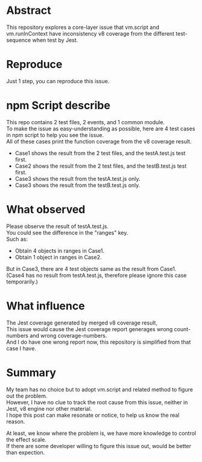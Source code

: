 # Abstract
This repository explores a core-layer issue that vm.script and vm.runInContext have inconsistency v8 coverage from the different test-sequence when test by Jest.

# Reproduce
Just 1 step, you can reproduce this issue.

# npm Script describe
This repo contains 2 test files, 2 events, and 1 common module.  
To make the issue as easy-understanding as possible, here are 4 test cases in npm script to help you see the issue.  
All of these cases print the function coverage from the v8 coverage result.
- Case1 shows the result from the 2 test files, and the testA.test.js test first.
- Case2 shows the result from the 2 test files, and the testB.test.js test first.
- Case3 shows the result from the testA.test.js only.
- Case3 shows the result from the testB.test.js only.

# What observed
Please observe the result of testA.test.js.  
You could see the difference in the "ranges" key.  
Such as:  
- Obtain 4 objects in ranges in Case1.  
- Obtain 1 object in ranges in Case2.  

But in Case3, there are 4 test objects same as the result from Case1.  
(Case4 has no result from testA.test.js, therefore please ignore this case temporarily.)  

# What influence
The Jest coverage generated by merged v8 coverage result,  
This issue would cause the Jest coverage report generages wrong count-numbers and wrong coverage-numbers.  
And I do have one wrong report now, this repository is simplified from that case I have.  

# Summary
My team has no choice but to adopt vm.script and related method to figure out the problem.  
However, I have no clue to track the root cause from this issue, neither in Jest, v8 engine nor other material.  
I hope this post can make resonate or notice, to help us know the real reason.  

At least, we know where the problem is, we have more knowledge to control the effect scale.  
If there are some developer willing to figure this issue out, would be better than expection.  
